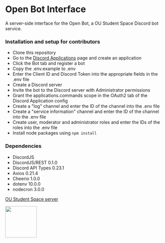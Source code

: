 # Open Bot Interface

A server-side interface for the Open Bot, a OU Student Space Discord bot service.

### Installation and setup for contributors

- Clone this repository
- Go to the [Discord Applications](https://discord.com/developers/docs/intro#bots-and-apps) page and create an application
- Click the Bot tab and register a bot
- Copy the .env.example to .env
- Enter the Client ID and Discord Token into the appropriate fields in the .env file
- Create a Discord server
- Invite the bot to the Discord server with Administrator permissions
- Grant the applications.commands scope in the OAuth2 tab of the Discord Application config
- Create a "log" channel and enter the ID of the channel into the .env file
- Create a "service information" channel and enter the ID of the channel into the .env file
- Create user, moderator and administrator roles and enter the IDs of the roles into the .env file
- Install node packages using `npm install`

### Dependencies

- DiscordJS
- DiscordJS/REST 0.1.0
- Discord API Types 0.23.1
- Axios 0.21.4
- Cheerio 1.0.0
- dotenv 10.0.0
- nodecron 3.0.0

[OU Student Space server](https://discord.gg/Kq3ukQJsdc)

<img src="https://github.com/felpsey/open-bot-interface/blob/documentation/assets/static/ou-students-logo.jpg" width="100" height="100">